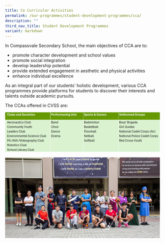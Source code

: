 ```yaml
---
title: Co Curricular Activities
permalink: /our-programmes/student-development-programmes/cca/
description: ""
third_nav_title: Student Development Programmes
variant: markdown
---
```

In Compassvale Secondary School, the main objectives of CCA are to:

*   promote character development and school values
*   promote social integration
*   develop leadership potential
*   provide extended engagement in aesthetic and physical activities
*   enhance individual excellence

As an integral part of our students’ holistic development, various CCA programmes provide platforms for students to discover their interests and talents outside academic pursuits.

The CCAs offered in CVSS are:

![](/images/2023%20Student%20Dev%20Prog/CCA.png)




<img src="/images/Combined%20CCA%20Shot%202_cropped.jpg">